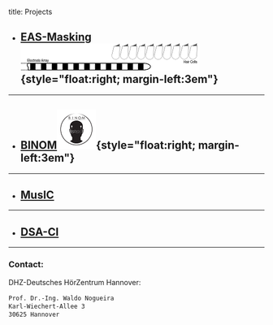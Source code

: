 title: Projects


- ## **[EAS-Masking](https://www.vianna.de/01_workgroups/nogueira/projects/eas.html)**![Schematic drawing of an CI electrode array and some nearby hair cells.](projects/eas.logo-small.png){style="float:right; margin-left:3em"}

- - -

- ## **[BINOM](https://www.vianna.de/01_workgroups/nogueira/projects/binom.html)**![Abstract logo of a head with two CIs on each side and symbolic digital signals exchanged between each side](projects/binom-small.png){style="float:right; margin-left:3em"}

- - -

- ## **[MusIC](https://www.vianna.de/01_workgroups/nogueira/projects/music.html)**

- - -

- ## **[DSA-CI](https://www.vianna.de/01_workgroups/nogueira/projects/dsaci.html)**    

- - -    
### Contact:
DHZ-Deutsches HörZentrum Hannover:

    Prof. Dr.-Ing. Waldo Nogueira
    Karl-Wiechert-Allee 3 
    30625 Hannover    
    
